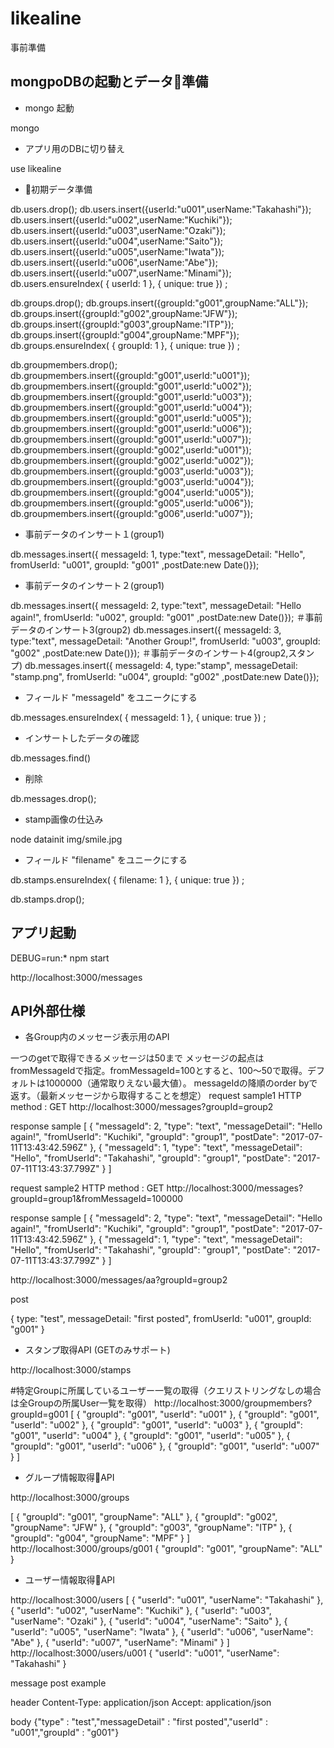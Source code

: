 # likealine
事前準備
## mongpoDBの起動とデータ準備
 -  mongo 起動

mongo

- アプリ用のDBに切り替え

use likealine

- 初期データ準備

db.users.drop();
db.users.insert({userId:"u001",userName:"Takahashi"});
db.users.insert({userId:"u002",userName:"Kuchiki"});
db.users.insert({userId:"u003",userName:"Ozaki"});
db.users.insert({userId:"u004",userName:"Saito"});
db.users.insert({userId:"u005",userName:"Iwata"});
db.users.insert({userId:"u006",userName:"Abe"});
db.users.insert({userId:"u007",userName:"Minami"});
db.users.ensureIndex( { userId: 1 }, { unique: true }) ;

db.groups.drop();
db.groups.insert({groupId:"g001",groupName:"ALL"});
db.groups.insert({groupId:"g002",groupName:"JFW"});
db.groups.insert({groupId:"g003",groupName:"ITP"});
db.groups.insert({groupId:"g004",groupName:"MPF"});
db.groups.ensureIndex( { groupId: 1 }, { unique: true }) ;

db.groupmembers.drop();
db.groupmembers.insert({groupId:"g001",userId:"u001"});
db.groupmembers.insert({groupId:"g001",userId:"u002"});
db.groupmembers.insert({groupId:"g001",userId:"u003"});
db.groupmembers.insert({groupId:"g001",userId:"u004"});
db.groupmembers.insert({groupId:"g001",userId:"u005"});
db.groupmembers.insert({groupId:"g001",userId:"u006"});
db.groupmembers.insert({groupId:"g001",userId:"u007"});
db.groupmembers.insert({groupId:"g002",userId:"u001"});
db.groupmembers.insert({groupId:"g002",userId:"u002"});
db.groupmembers.insert({groupId:"g003",userId:"u003"});
db.groupmembers.insert({groupId:"g003",userId:"u004"});
db.groupmembers.insert({groupId:"g004",userId:"u005"});
db.groupmembers.insert({groupId:"g005",userId:"u006"});
db.groupmembers.insert({groupId:"g006",userId:"u007"});


- 事前データのインサート１(group1)

db.messages.insert({ messageId: 1, type:"text", messageDetail: "Hello", fromUserId: "u001", groupId: "g001" ,postDate:new Date()});

- 事前データのインサート２(group1)

db.messages.insert({ messageId: 2, type:"text", messageDetail: "Hello again!", fromUserId: "u002", groupId: "g001" ,postDate:new Date()});
＃事前データのインサート3(group2)
db.messages.insert({ messageId: 3, type:"text", messageDetail: "Another Group!", fromUserId: "u003", groupId: "g002" ,postDate:new Date()});
＃事前データのインサート4(group2,スタンプ)
db.messages.insert({ messageId: 4, type:"stamp", messageDetail: "stamp.png", fromUserId: "u004", groupId: "g002" ,postDate:new Date()});

 - フィールド "messageId" をユニークにする

db.messages.ensureIndex( { messageId: 1 }, { unique: true }) ;

 - インサートしたデータの確認

db.messages.find()

 - 削除

db.messages.drop();

- stamp画像の仕込み

node datainit img/smile.jpg

 - フィールド "filename" をユニークにする

db.stamps.ensureIndex( { filename: 1 }, { unique: true }) ;

db.stamps.drop();



 ## アプリ起動
DEBUG=run:* npm start


http://localhost:3000/messages


## API外部仕様

 - 各Group内のメッセージ表示用のAPI


一つのgetで取得できるメッセージは50まで
メッセージの起点はfromMessageIdで指定。fromMessageId=100とすると、100〜50で取得。デフォルトは1000000（通常取りえない最大値）。
messageIdの降順のorder byで返す。（最新メッセージから取得することを想定）
request sample1
HTTP method : GET
http://localhost:3000/messages?groupId=group2

response sample
[
  {
    "messageId": 2,
    "type": "text",
    "messageDetail": "Hello again!",
    "fromUserId": "Kuchiki",
    "groupId": "group1",
    "postDate": "2017-07-11T13:43:42.596Z"
  },
  {
    "messageId": 1,
    "type": "text",
    "messageDetail": "Hello",
    "fromUserId": "Takahashi",
    "groupId": "group1",
    "postDate": "2017-07-11T13:43:37.799Z"
  }
]

request sample2
HTTP method : GET
http://localhost:3000/messages?groupId=group1&fromMessageId=100000

response sample
[
  {
    "messageId": 2,
    "type": "text",
    "messageDetail": "Hello again!",
    "fromUserId": "Kuchiki",
    "groupId": "group1",
    "postDate": "2017-07-11T13:43:42.596Z"
  },
  {
    "messageId": 1,
    "type": "text",
    "messageDetail": "Hello",
    "fromUserId": "Takahashi",
    "groupId": "group1",
    "postDate": "2017-07-11T13:43:37.799Z"
  }
]

http://localhost:3000/messages/aa?groupId=group2

post

{
                type: "test",
                messageDetail: "first posted",
                fromUserId: "u001",
                groupId: "g001"
            }

 - スタンプ取得API (GETのみサポート)

http://localhost:3000/stamps

#特定Groupに所属しているユーザー一覧の取得（クエリストリングなしの場合は全Groupの所属User一覧を取得）
http://localhost:3000/groupmembers?groupId=g001
[
  {
    "groupId": "g001",
    "userId": "u001"
  },
  {
    "groupId": "g001",
    "userId": "u002"
  },
  {
    "groupId": "g001",
    "userId": "u003"
  },
  {
    "groupId": "g001",
    "userId": "u004"
  },
  {
    "groupId": "g001",
    "userId": "u005"
  },
  {
    "groupId": "g001",
    "userId": "u006"
  },
  {
    "groupId": "g001",
    "userId": "u007"
  }
]

- グループ情報取得API

http://localhost:3000/groups

[
  {
    "groupId": "g001",
    "groupName": "ALL"
  },
  {
    "groupId": "g002",
    "groupName": "JFW"
  },
  {
    "groupId": "g003",
    "groupName": "ITP"
  },
  {
    "groupId": "g004",
    "groupName": "MPF"
  }
]
http://localhost:3000/groups/g001
{
  "groupId": "g001",
  "groupName": "ALL"
}

- ユーザー情報取得API

http://localhost:3000/users
[
  {
    "userId": "u001",
    "userName": "Takahashi"
  },
  {
    "userId": "u002",
    "userName": "Kuchiki"
  },
  {
    "userId": "u003",
    "userName": "Ozaki"
  },
  {
    "userId": "u004",
    "userName": "Saito"
  },
  {
    "userId": "u005",
    "userName": "Iwata"
  },
  {
    "userId": "u006",
    "userName": "Abe"
  },
  {
    "userId": "u007",
    "userName": "Minami"
  }
]
http://localhost:3000/users/u001
{
  "userId": "u001",
  "userName": "Takahashi"
}


message post example

header
Content-Type: application/json
Accept: application/json

body
{"type" : "test","messageDetail" : "first posted","userId" : "u001","groupId" : "g001"}